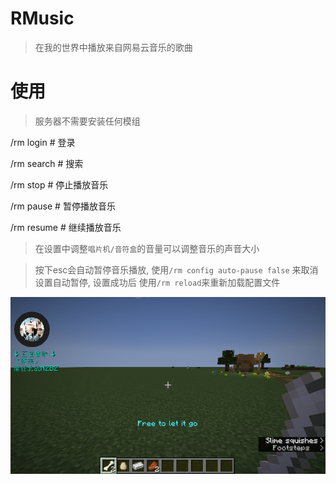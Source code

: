 # RMusic

> 在我的世界中播放来自网易云音乐的歌曲

# 使用

> 服务器不需要安装任何模组

/rm login # 登录

/rm search # 搜索

/rm stop # 停止播放音乐

/rm pause # 暂停播放音乐

/rm resume # 继续播放音乐

> 在设置中调整`唱片机/音符盒`的音量可以调整音乐的声音大小

> 按下esc会自动暂停音乐播放, 使用`/rm config auto-pause false` 来取消设置自动暂停, 设置成功后
> 使用`/rm reload`来重新加载配置文件

![showcase](public/showcase.png)